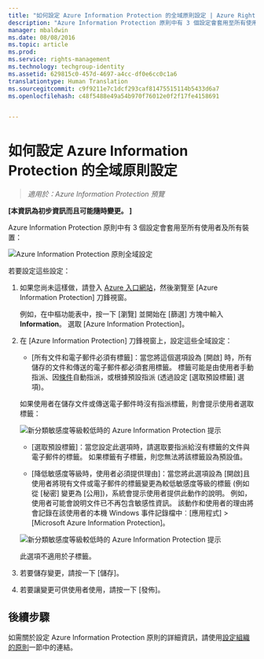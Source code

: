 ```yaml
---
title: "如何設定 Azure Information Protection 的全域原則設定 | Azure Rights Management"
description: "Azure Information Protection 原則中有 3 個設定會套用至所有使用者及所有裝置。"
manager: mbaldwin
ms.date: 08/08/2016
ms.topic: article
ms.prod: 
ms.service: rights-management
ms.technology: techgroup-identity
ms.assetid: 629815c0-457d-4697-a4cc-df0e6cc0c1a6
translationtype: Human Translation
ms.sourcegitcommit: c9f9211e7c1dcf293caf81475515114b5433d6a7
ms.openlocfilehash: c48f5488e49a54b970f76012e0f2f17fe4158691


---
```


# 如何設定 Azure Information Protection 的全域原則設定

>*適用於：Azure Information Protection 預覽*

**[本資訊為初步資訊而且可能隨時變更。 ]**

Azure Information Protection 原則中有 3 個設定會套用至所有使用者及所有裝置：

![Azure Information Protection 原則全域設定](../media/info-protect-policy-settings.png)


若要設定這些設定：

1. 如果您尚未這樣做，請登入 [Azure 入口網站](https://portal.azure.com)，然後瀏覽至 [Azure Information Protection] 刀鋒視窗。 
    
    例如，在中樞功能表中，按一下 [瀏覽] 並開始在 [篩選] 方塊中輸入 **Information**。 選取 [Azure Information Protection]。

2. 在 [Azure Information Protection] 刀鋒視窗上，設定這些全域設定：

    - [所有文件和電子郵件必須有標籤]：當您將這個選項設為 [開啟] 時，所有儲存的文件和傳送的電子郵件都必須套用標籤。 標籤可能是由使用者手動指派、因[條件](configure-policy-classification.md)自動指派，或根據預設指派 (透過設定 [選取預設標籤] 選項)。 

    如果使用者在儲存文件或傳送電子郵件時沒有指派標籤，則會提示使用者選取標籤：

    ![新分類敏感度等級較低時的 Azure Information Protection 提示](../media/info-protect-enforce-label.png)

    - [選取預設標籤]：當您設定此選項時，請選取要指派給沒有標籤的文件與電子郵件的標籤。 如果標籤有子標籤，則您無法將該標籤設為預設值。 

    - [降低敏感度等級時，使用者必須提供理由]：當您將此選項設為 [開啟]且使用者將現有文件或電子郵件的標籤變更為較低敏感度等級的標籤 (例如從 [秘密] 變更為 [公用])，系統會提示使用者提供此動作的說明。 例如，使用者可能會說明文件已不再包含敏感性資訊。 該動作和使用者的理由將會記錄在該使用者的本機 Windows 事件記錄檔中︰[應用程式]  >  [Microsoft Azure Information Protection]。  

    ![新分類敏感度等級較低時的 Azure Information Protection 提示](../media/info-protect-lower-justification.png)

    此選項不適用於子標籤。

3. 若要儲存變更，請按一下 [儲存]。

4. 若要讓變更可供使用者使用，請按一下 [發佈]。

## 後續步驟

如需關於設定 Azure Information Protection 原則的詳細資訊，請使用[設定組織的原則](configure-policy.md#configuring-your-organization-s-policy)一節中的連結。  












<!--HONumber=Aug16_HO4-->


